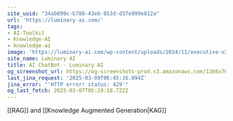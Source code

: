 ```yaml
---
site_uuid: "34ab099c-b788-43eb-853d-d37e999e812a"
url: 'https://luminary-ai.com/'
tags:
- AI-Toolkit
- Knowledge-AI
- knowledge-ai
image: 'https://luminary-ai.com/wp-content/uploads/2024/11/executive-v2-300.png'
site_name: Luminary AI
title: AI ChatBot - Luminary AI
og_screenshot_url: https://og-screenshots-prod.s3.amazonaws.com/1366x768/80/false/0d80b887d5c7d8b3f515079c2f3ac78a1870c08f81e98154b5644d3c097ac529.jpeg
last_jina_request: '2025-03-09T06:45:16.094Z'
jina_error: "'HTTP error! status: 429'"
og_last_fetch: 2025-03-07T05:19:18.722Z
---
```

[[RAG]] and [[Knowledge Augmented Generation|KAG]] 

